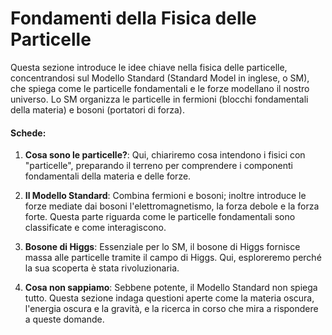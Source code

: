 # Fondamenti della Fisica delle Particelle
Questa sezione introduce le idee chiave nella fisica delle particelle, concentrandosi sul Modello Standard (Standard Model in inglese, o SM), che spiega come le particelle fondamentali e le forze modellano il nostro universo. Lo SM organizza le particelle in fermioni (blocchi fondamentali della materia) e bosoni (portatori di forza).

#### Schede:
1. **Cosa sono le particelle?**: Qui, chiariremo cosa intendono i fisici con "particelle", preparando il terreno per comprendere i componenti fondamentali della materia e delle forze.

2. **Il Modello Standard**: Combina fermioni e bosoni; inoltre introduce le forze mediate dai bosoni l'elettromagnetismo, la forza debole e la forza forte. Questa parte riguarda come le particelle fondamentali sono classificate e come interagiscono.

3. **Bosone di Higgs**: Essenziale per lo SM, il bosone di Higgs fornisce massa alle particelle tramite il campo di Higgs. Qui, esploreremo perché la sua scoperta è stata rivoluzionaria.

4. **Cosa non sappiamo**: Sebbene potente, il Modello Standard non spiega tutto. Questa sezione indaga questioni aperte come la materia oscura, l'energia oscura e la gravità, e la ricerca in corso che mira a rispondere a queste domande.